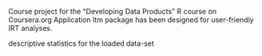 
Course project for the "Developing Data Products" R course on Coursera.org
Application 
ltm package has been designed for user-friendly IRT analyses.

descriptive statistics for the loaded data-set
